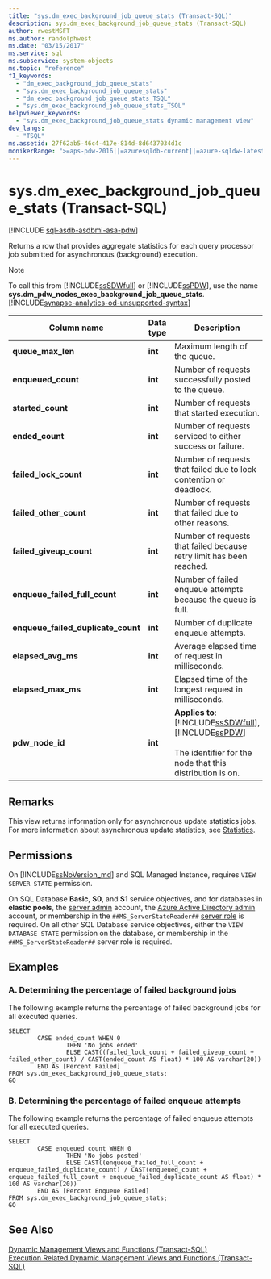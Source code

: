 ```yaml
---
title: "sys.dm_exec_background_job_queue_stats (Transact-SQL)"
description: sys.dm_exec_background_job_queue_stats (Transact-SQL)
author: rwestMSFT
ms.author: randolphwest
ms.date: "03/15/2017"
ms.service: sql
ms.subservice: system-objects
ms.topic: "reference"
f1_keywords:
  - "dm_exec_background_job_queue_stats"
  - "sys.dm_exec_background_job_queue_stats"
  - "dm_exec_background_job_queue_stats_TSQL"
  - "sys.dm_exec_background_job_queue_stats_TSQL"
helpviewer_keywords:
  - "sys.dm_exec_background_job_queue_stats dynamic management view"
dev_langs:
  - "TSQL"
ms.assetid: 27f62ab5-46c4-417e-814d-8d6437034d1c
monikerRange: ">=aps-pdw-2016||=azuresqldb-current||=azure-sqldw-latest||>=sql-server-2016||>=sql-server-linux-2017||=azuresqldb-mi-current"
---
```

# sys.dm_exec_background_job_queue_stats (Transact-SQL)
[!INCLUDE [sql-asdb-asdbmi-asa-pdw](../../includes/applies-to-version/sql-asdb-asdbmi-asa-pdw.md)]

  Returns a row that provides aggregate statistics for each query processor job submitted for asynchronous (background) execution.  
  
> [!NOTE]  
>  To call this from [!INCLUDE[ssSDWfull](../../includes/sssdwfull-md.md)] or [!INCLUDE[ssPDW](../../includes/sspdw-md.md)], use the name **sys.dm_pdw_nodes_exec_background_job_queue_stats**. [!INCLUDE[synapse-analytics-od-unsupported-syntax](../../includes/synapse-analytics-od-unsupported-syntax.md)]
  
|Column name|Data type|Description|  
|-----------------|---------------|-----------------|  
|**queue_max_len**|**int**|Maximum length of the queue.|  
|**enqueued_count**|**int**|Number of requests successfully posted to the queue.|  
|**started_count**|**int**|Number of requests that started execution.|  
|**ended_count**|**int**|Number of requests serviced to either success or failure.|  
|**failed_lock_count**|**int**|Number of requests that failed due to lock contention or deadlock.|  
|**failed_other_count**|**int**|Number of requests that failed due to other reasons.|  
|**failed_giveup_count**|**int**|Number of requests that failed because retry limit has been reached.|  
|**enqueue_failed_full_count**|**int**|Number of failed enqueue attempts because the queue is full.|  
|**enqueue_failed_duplicate_count**|**int**|Number of duplicate enqueue attempts.|  
|**elapsed_avg_ms**|**int**|Average elapsed time of request in milliseconds.|  
|**elapsed_max_ms**|**int**|Elapsed time of the longest request in milliseconds.|  
|**pdw_node_id**|**int**|**Applies to**: [!INCLUDE[ssSDWfull](../../includes/sssdwfull-md.md)], [!INCLUDE[ssPDW](../../includes/sspdw-md.md)]<br /><br /> The identifier for the node that this distribution is on.|  
  
## Remarks  
 This view returns information only for asynchronous update statistics jobs. For more information about asynchronous update statistics, see [Statistics](../../relational-databases/statistics/statistics.md).  
  
## Permissions

On [!INCLUDE[ssNoVersion_md](../../includes/ssnoversion-md.md)] and SQL Managed Instance, requires `VIEW SERVER STATE` permission.

On SQL Database **Basic**, **S0**, and **S1** service objectives, and for databases in **elastic pools**, the [server admin](/azure/azure-sql/database/logins-create-manage#existing-logins-and-user-accounts-after-creating-a-new-database) account, the [Azure Active Directory admin](/azure/azure-sql/database/authentication-aad-overview#administrator-structure) account, or membership in the `##MS_ServerStateReader##` [server role](/azure/azure-sql/database/security-server-roles) is required. On all other SQL Database service objectives, either the `VIEW DATABASE STATE` permission on the database, or membership in the `##MS_ServerStateReader##` server role is required.   

## Examples  
  
### A. Determining the percentage of failed background jobs  
 The following example returns the percentage of failed background jobs for all executed queries.  
  
```  
SELECT   
        CASE ended_count WHEN 0   
                THEN 'No jobs ended'   
                ELSE CAST((failed_lock_count + failed_giveup_count + failed_other_count) / CAST(ended_count AS float) * 100 AS varchar(20))   
        END AS [Percent Failed]  
FROM sys.dm_exec_background_job_queue_stats;  
GO  
```  
  
### B. Determining the percentage of failed enqueue attempts  
 The following example returns the percentage of failed enqueue attempts for all executed queries.  
  
```  
SELECT   
        CASE enqueued_count WHEN 0   
                THEN 'No jobs posted'   
                ELSE CAST((enqueue_failed_full_count + enqueue_failed_duplicate_count) / CAST(enqueued_count + enqueue_failed_full_count + enqueue_failed_duplicate_count AS float) * 100 AS varchar(20))   
        END AS [Percent Enqueue Failed]  
FROM sys.dm_exec_background_job_queue_stats;  
GO  
```  
  
## See Also  
 [Dynamic Management Views and Functions &#40;Transact-SQL&#41;](~/relational-databases/system-dynamic-management-views/system-dynamic-management-views.md)   
 [Execution Related Dynamic Management Views and Functions &#40;Transact-SQL&#41;](../../relational-databases/system-dynamic-management-views/execution-related-dynamic-management-views-and-functions-transact-sql.md)  
  
